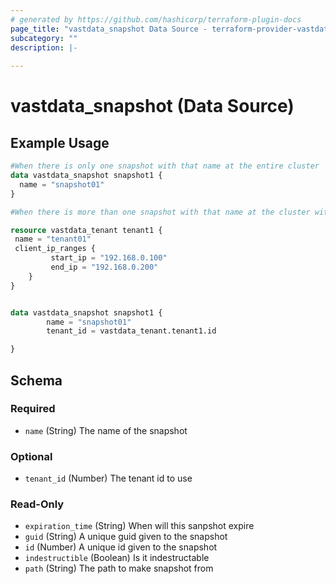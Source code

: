 ```yaml
---
# generated by https://github.com/hashicorp/terraform-plugin-docs
page_title: "vastdata_snapshot Data Source - terraform-provider-vastdata"
subcategory: ""
description: |-
  
---
```


# vastdata_snapshot (Data Source)



## Example Usage

```terraform
#When there is only one snapshot with that name at the entire cluster
data vastdata_snapshot snapshot1 {
  name = "snapshot01"
}

#When there is more than one snapshot with that name at the cluster with differant tenant id

resource vastdata_tenant tenant1 {
 name = "tenant01"
 client_ip_ranges {
         start_ip = "192.168.0.100"
         end_ip = "192.168.0.200"
    }
}


data vastdata_snapshot snapshot1 {
        name = "snapshot01"
        tenant_id = vastdata_tenant.tenant1.id

}
```

<!-- schema generated by tfplugindocs -->
## Schema

### Required

- `name` (String) The name of the snapshot

### Optional

- `tenant_id` (Number) The tenant id to use

### Read-Only

- `expiration_time` (String) When will this sanpshot expire
- `guid` (String) A unique guid given to the snapshot
- `id` (Number) A unique id given to the snapshot
- `indestructible` (Boolean) Is it indestructable
- `path` (String) The path to make snapshot from
